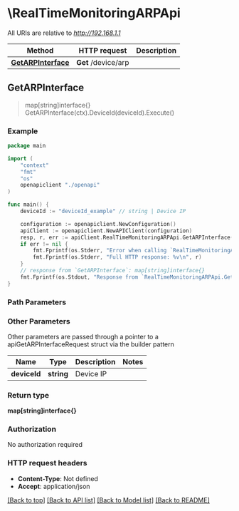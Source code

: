 # \RealTimeMonitoringARPApi

All URIs are relative to *http://192.168.1.1*

Method | HTTP request | Description
------------- | ------------- | -------------
[**GetARPInterface**](RealTimeMonitoringARPApi.md#GetARPInterface) | **Get** /device/arp | 



## GetARPInterface

> map[string]interface{} GetARPInterface(ctx).DeviceId(deviceId).Execute()





### Example

```go
package main

import (
    "context"
    "fmt"
    "os"
    openapiclient "./openapi"
)

func main() {
    deviceId := "deviceId_example" // string | Device IP

    configuration := openapiclient.NewConfiguration()
    apiClient := openapiclient.NewAPIClient(configuration)
    resp, r, err := apiClient.RealTimeMonitoringARPApi.GetARPInterface(context.Background()).DeviceId(deviceId).Execute()
    if err != nil {
        fmt.Fprintf(os.Stderr, "Error when calling `RealTimeMonitoringARPApi.GetARPInterface``: %v\n", err)
        fmt.Fprintf(os.Stderr, "Full HTTP response: %v\n", r)
    }
    // response from `GetARPInterface`: map[string]interface{}
    fmt.Fprintf(os.Stdout, "Response from `RealTimeMonitoringARPApi.GetARPInterface`: %v\n", resp)
}
```

### Path Parameters



### Other Parameters

Other parameters are passed through a pointer to a apiGetARPInterfaceRequest struct via the builder pattern


Name | Type | Description  | Notes
------------- | ------------- | ------------- | -------------
 **deviceId** | **string** | Device IP | 

### Return type

**map[string]interface{}**

### Authorization

No authorization required

### HTTP request headers

- **Content-Type**: Not defined
- **Accept**: application/json

[[Back to top]](#) [[Back to API list]](../README.md#documentation-for-api-endpoints)
[[Back to Model list]](../README.md#documentation-for-models)
[[Back to README]](../README.md)

